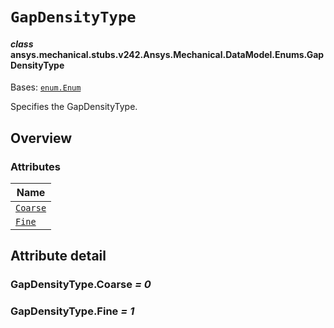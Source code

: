 # `GapDensityType`



#### *class* ansys.mechanical.stubs.v242.Ansys.Mechanical.DataModel.Enums.GapDensityType

Bases: [`enum.Enum`](https://docs.python.org/3/library/enum.html#enum.Enum)

Specifies the GapDensityType.

<!-- !! processed by numpydoc !! -->

<a id="overview"></a>

## Overview

### Attributes

| Name |
| -------------------------------------- |
| [`Coarse`](#GapDensityType.Coarse) |
| [`Fine`](#GapDensityType.Fine) |

<a id="attribute-detail"></a>

## Attribute detail

<a id="GapDensityType.Coarse"></a>

### GapDensityType.Coarse *= 0*

<a id="GapDensityType.Fine"></a>

### GapDensityType.Fine *= 1*


